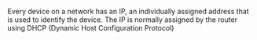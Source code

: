 Every device on a network has an IP, an individually assigned address that is used to identify the device. The IP is normally assigned by the router using DHCP (Dynamic Host Configuration Protocol)

